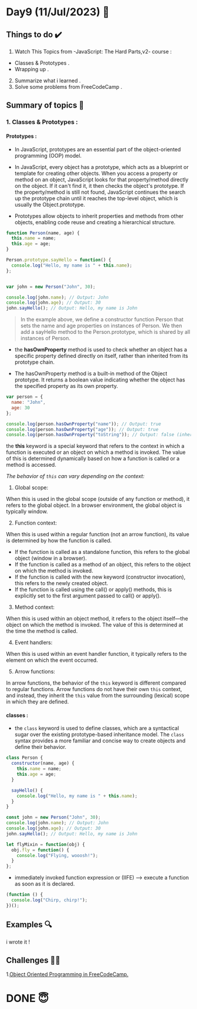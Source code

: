 #  Day9 (11/Jul/2023) 🚀

## Things to do ✔️

1. Watch This Topics from -JavaScript: The Hard Parts,v2- course :

 - Classes & Prototypes .
 - Wrapping up .

2. Summarize what i learned .   
3. Solve some problems from FreeCodeCamp .
  

## Summary of topics 📝

### 1. Classes & Prototypes :

#### Prototypes :
* In JavaScript, prototypes are an essential part of the object-oriented programming (OOP) model.

* In JavaScript, every object has a prototype, which acts as a blueprint or template for creating other objects. When you access a property or method on an object, JavaScript looks for that property/method directly on the object. If it can't find it, it then checks the object's prototype. If the property/method is still not found, JavaScript continues the search up the prototype chain until it reaches the top-level object, which is usually the Object.prototype.

* Prototypes allow objects to inherit properties and methods from other objects, enabling code reuse and creating a hierarchical structure.

```javascript
function Person(name, age) {
  this.name = name;
  this.age = age;
}

Person.prototype.sayHello = function() {
  console.log("Hello, my name is " + this.name);
};


var john = new Person("John", 30);

console.log(john.name); // Output: John
console.log(john.age); // Output: 30
john.sayHello(); // Output: Hello, my name is John

```

> In the example above, we define a constructor function Person that sets the name and age properties on instances of Person. We then add a sayHello method to the Person.prototype, which is shared by all instances of Person.


* the **hasOwnProperty** method is used to check whether an object has a specific property defined directly on itself, rather than inherited from its prototype chain.

* The hasOwnProperty method is a built-in method of the Object prototype. It returns a boolean value indicating whether the object has the specified property as its own property.
```javascript
var person = {
  name: "John",
  age: 30
};

console.log(person.hasOwnProperty("name")); // Output: true
console.log(person.hasOwnProperty("age")); // Output: true
console.log(person.hasOwnProperty("toString")); // Output: false (inherited from Object.prototype)
```

the **this** keyword is a special keyword that refers to the context in which a function is executed or an object on which a method is invoked. The value of this is determined dynamically based on how a function is called or a method is accessed.

*The behavior of `this` can vary depending on the context:*

1. Global scope:

When this is used in the global scope (outside of any function or method), it refers to the global object. In a browser environment, the global object is typically window.

2. Function context:

When this is used within a regular function (not an arrow function), its value is determined by how the function is called.
- If the function is called as a standalone function, this refers to the global object (window in a browser).
- If the function is called as a method of an object, this refers to the object on which the method is invoked.
- If the function is called with the new keyword (constructor invocation), this refers to the newly created object.
- If the function is called using the call() or apply() methods, this is explicitly set to the first argument passed to call() or apply().
  
3. Method context:

When this is used within an object method, it refers to the object itself—the object on which the method is invoked. The value of this is determined at the time the method is called.

4. Event handlers:

When this is used within an event handler function, it typically refers to the element on which the event occurred.

5. Arrow functions:

In arrow functions, the behavior of the `this` keyword is different compared to regular functions. Arrow functions do not have their own `this` context, and instead, they inherit the `this` value from the surrounding (lexical) scope in which they are defined.


#### classes :

* the `class` keyword is used to define classes, which are a syntactical sugar over the existing prototype-based inheritance model. The `class` syntax provides a more familiar and concise way to create objects and define their behavior.

```javascript
class Person {
  constructor(name, age) {
    this.name = name;
    this.age = age;
  }

  sayHello() {
    console.log("Hello, my name is " + this.name);
  }
}

const john = new Person("John", 30);
console.log(john.name); // Output: John
console.log(john.age); // Output: 30
john.sayHello(); // Output: Hello, my name is John
```

```javascript
let flyMixin = function(obj) {
  obj.fly = function() {
    console.log("Flying, wooosh!");
  }
};
```
* immediately invoked function expression or (IIFE) --> execute a function as soon as it is declared.
```javascript
(function () {
  console.log("Chirp, chirp!");
})();
```

## Examples 🔍

i wrote it !

## Challenges 💪🏽

1.[Object Oriented Programming in FreeCodeCamp.](https://github.com/orjwan-alrajaby/gsg-expressjs-backend-training-2023/blob/main/learning-sprint-1/week2-day4-tasks/tasks.md)



# DONE 😇

